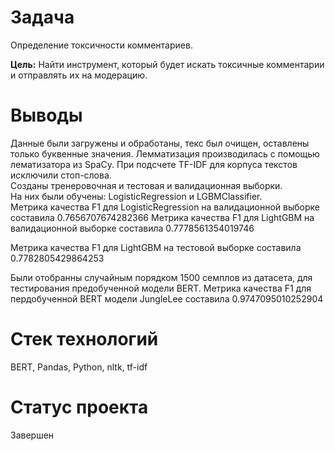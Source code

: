 # Задача
Определение токсичности комментариев.

**Цель:** 
Найти инструмент, который будет искать токсичные комментарии и отправлять их на модерацию.

# Выводы
Данные были загружены и обработаны, текс был очищен, оставлены только буквенные значения. Лемматизация производилась с помощью лематизатора из SpaCy. При подсчете TF-IDF для корпуса текстов исключили стоп-слова.   
Созданы тренеровочная и тестовая и валидационная выборки.   
На них были обучены: LogisticRegression и LGBMClassifier.   
Метрика качества F1 для LogisticRegression на валидационной выборке составила 0.7656707674282366 
Метрика качества F1 для LightGBM на валидационной выборке составила 0.7778561354019746

Метрика качества F1 для LightGBM на тестовой выборке составила 0.7782805429864253
 
Были отобранны случайным порядком 1500 семплов из датасета, для тестирования предобученной модели BERT. 
Метрика качества F1 для пердобученной BERT модели JungleLee составила 0.9747095010252904

# Стек технологий
BERT, Pandas, Python, nltk, tf-idf

# Статус проекта
Завершен
